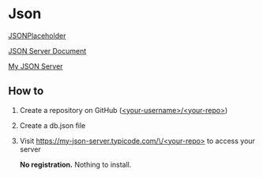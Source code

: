 # Json

[JSONPlaceholder](http://jsonplaceholder.typicode.com/)

[JSON Server Document](https://github.com/typicode/json-server)

[My JSON Server](https://my-json-server.typicode.com/)

## How to

1. Create a repository on GitHub ([\<your-username>/\<your-repo>](https://github.com/qinWenMeng/Json))

2. Create a db.json file

3. Visit [https://my-json-server.typicode.com/\<your-username>/\<your-repo>](https://my-json-server.typicode.com/qinWenMeng/Json) to access your server

   **No registration.** Nothing to install.
